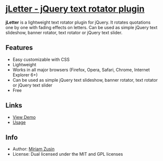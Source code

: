 # [jLetter - jQuery text rotator plugin](http://no81no.com/jletter/overview)

**jLetter** is a lightweight text rotator plugin for jQuery. It rotates quotations one by one with fading effects on letters. Can be used as simple jQuery text slideshow, banner rotator, text rotator or jQuery text slider. 


## Features
* Easy customizable with CSS
* Lightweight
* Works in all major browsers (Firefox, Opera, Safari, Chrome, Internet Explorer 6+)
* Can be used as simple jQuery text slideshow, banner rotator, text rotator or jQuery text slider
* Free


## Links
* [View Demo](http://no81no.com/jletter/overview) 
* [Usage](http://no81no.com/jletter/usage) 

## Info
* Author: [Miriam Zusin](mailto:no81no@gmail.com)
* License: Dual licensed under the MIT and GPL licenses


